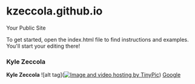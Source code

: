 kzeccola.github.io
=====================

Your Public Site

To get started, open the index.html file to find instructions and examples. You'll start your editing there!

### Kyle Zeccola
**Kyle Zeccola**
![alt tag](<a href="http://tinypic.com?ref=20ze2hg" target="_blank"><img src="http://i62.tinypic.com/20ze2hg.jpg" border="0" alt="Image and video hosting by TinyPic"></a>)
[Google](www.google.com)
